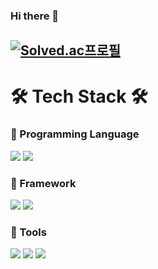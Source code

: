 ### Hi there 👋

[![Solved.ac프로필](http://mazassumnida.wtf/api/v2/generate_badge?boj=west_east)](https://solved.ac/west_east)
---
# 🛠 Tech Stack 🛠
### 🌱 Programming Language
![](https://img.shields.io/badge/java-007396?style=flat&logo=java&logoColor=white)
![](https://img.shields.io/badge/c-#A8B9CC?style=flat&logo=java&logoColor=white)

### 🌱 Framework
![](https://img.shields.io/badge/spring-6DB33F?style=flat&logo=spring&logoColor=white) 
![](https://img.shields.io/badge/springboot-6DB33F?style=flat&logo=springboot&logoColor=white)
### 🌱 Tools
![](https://img.shields.io/badge/git-F05032?style=flat&logo=git&logoColor=white) 
![](https://img.shields.io/badge/github-181717?style=flat&logo=github&logoColor=white) 
![](https://img.shields.io/badge/Notion-000000?style=flat&logo=notion&logoColor=white) 
